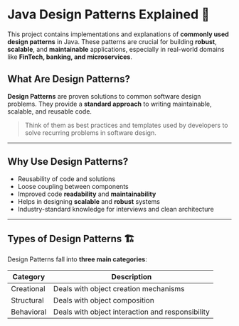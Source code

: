 # Java Design Patterns Explained 🎯 

This project contains implementations and explanations of **commonly used design patterns** in Java. These patterns are crucial for building **robust**, **scalable**, and **maintainable** applications, especially in real-world domains like **FinTech, banking, and microservices**.

## What Are Design Patterns? 

**Design Patterns** are proven solutions to common software design problems. They provide a **standard approach** to writing maintainable, scalable, and reusable code.

> Think of them as best practices and templates used by developers to solve recurring problems in software design.

---

## Why Use Design Patterns?

- Reusability of code and solutions  
- Loose coupling between components  
- Improved code **readability** and **maintainability**  
- Helps in designing **scalable** and **robust** systems  
- Industry-standard knowledge for interviews and clean architecture

---

## Types of Design Patterns 🏗️ 

Design Patterns fall into **three main categories**:

| Category       | Description                                   |
|----------------|-----------------------------------------------|
| Creational     | Deals with object creation mechanisms         |
| Structural     | Deals with object composition                 |
| Behavioral     | Deals with object interaction and responsibility |

